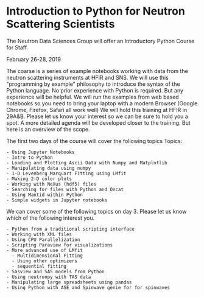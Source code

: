 # Introduction to Python for Neutron Scattering Scientists

The Neutron Data Sciences Group will offer an Introductory Python Course for Staff.

February 26-28, 2019

The coarse is a series of example notebooks working with data from the neutron scattering instruments at HFIR and SNS.  We will use this "programming by example" philosophy to introduce the syntax of the Python language.
No prior experience with Python is required.  But any experience will be helpful.
We will run the examples from web based notebooks so you need to bring your laptop with a modern Browser (Google Chrome, Firefox, Safari all work well)
We will hold this training at HFIR in 29A&B.  Please let us know your interest so we can be sure to hold you a spot.  A more detailed agenda will be developed closer to the training.  But here is an overview of the scope.

The first two days of the course will cover the following topics
Topics:

    - Using Jupyter Notebooks
    - Intro to Python
    - Loading and Plotting Ascii Data with Numpy and Matplotlib
    - Manipulating data using numpy
    - 1-D Levenberg Marquart Fitting using LMfit
    - Making 2-D color plots
    - Working with NeXus (hdf5) files
    - Searching for files with Python and Oncat
    - Using Mantid within Python
    - Simple widgets in Jupyter notebooks

We can cover some of the following topics on day 3.  Please let us know which of the following interest you.

    - Python from a traditional scripting interface
    - Working with XML files
    - Using CPU Parallelization
    - Scripting Paraview for visualizations
    - More advanced use of LMfit  
      - Multidimensional Fitting
      - Using other optimizers
      - sequential fitting
    - Sasview and SAS models from Python
    - Using neutronpy with TAS data
    - Manipulating large spreadsheets using pandas
    - Using Python with ASE and Spinwave genie for for spinwaves
